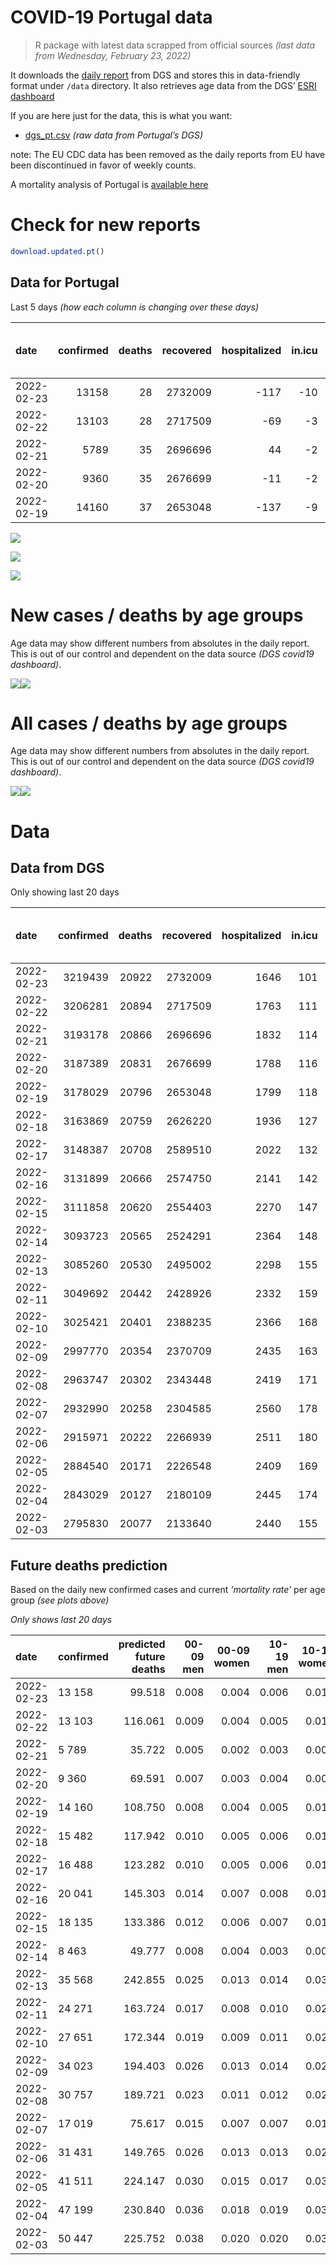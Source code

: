 COVID-19 Portugal data
================

> R package with latest data scrapped from official sources *(last data
> from Wednesday, February 23, 2022)*

It downloads the [daily
report](https://covid19.min-saude.pt/relatorio-de-situacao/) from DGS
and stores this in data-friendly format under `/data` directory. It also
retrieves age data from the DGS’ [ESRI
dashboard](https://covid19.min-saude.pt/ponto-de-situacao-atual-em-portugal/)

If you are here just for the data, this is what you want:

-   [dgs\_pt.csv](raw/master/data/dgs_pt.csv) *(raw data from Portugal’s
    DGS)*

note: The EU CDC data has been removed as the daily reports from EU have
been discontinued in favor of weekly counts.

A mortality analysis of Portugal is [available
here](https://averissimo.github.io/covid19-analysis/mortality.html)

# Check for new reports

``` r
download.updated.pt()
```

## Data for Portugal

Last 5 days *(how each column is changing over these days)*

| date       | confirmed | deaths | recovered | hospitalized | in.icu | first vaccine | second vaccine | confirmed m 00-09 | confirmed w 00-09 | confirmed m 10-19 | confirmed w 10-19 | confirmed m 20-29 | confirmed w 20-29 | confirmed m 30-39 | confirmed w 30-39 | confirmed m 40-49 | confirmed w 40-49 | confirmed m 50-59 | confirmed w 50-59 | confirmed m 60-69 | confirmed w 60-69 | confirmed m 70-79 | confirmed w 70-79 | confirmed m 80+ | confirmed w 80+ | death m 00-09 | death w 00-09 | death m 10-19 | death w 10-19 | death m 20-29 | death w 20-29 | death m 30-39 | death w 30-39 | death m 40-49 | death w 40-49 | death m 50-59 | death w 50-59 | death m 60-69 | death w 60-69 | death m 70-79 | death w 70-79 | death m 80+ | death w 80+ | contacts |
|:-----------|----------:|-------:|----------:|-------------:|-------:|--------------:|---------------:|------------------:|------------------:|------------------:|------------------:|------------------:|------------------:|------------------:|------------------:|------------------:|------------------:|------------------:|------------------:|------------------:|------------------:|------------------:|------------------:|----------------:|----------------:|--------------:|--------------:|--------------:|--------------:|--------------:|--------------:|--------------:|--------------:|--------------:|--------------:|--------------:|--------------:|--------------:|--------------:|--------------:|--------------:|------------:|------------:|---------:|
| 2022-02-23 |     13158 |     28 |   2732009 |         -117 |    -10 |            NA |             NA |               718 |               708 |              1230 |              1311 |               830 |              1101 |               735 |              1003 |               765 |              1145 |               564 |               784 |               397 |               531 |               323 |               382 |             224 |             394 |             0 |             0 |             0 |             0 |             0 |             0 |             0 |             0 |             0 |             0 |             1 |             0 |             1 |             2 |             3 |             0 |           6 |          15 |   -15570 |
| 2022-02-22 |     13103 |     28 |   2717509 |          -69 |     -3 |            NA |             NA |               758 |               653 |              1172 |              1207 |               725 |               888 |               701 |               953 |               781 |              1192 |               564 |               867 |               491 |               608 |               367 |               432 |             251 |             486 |             0 |             0 |             0 |             0 |             0 |             0 |             0 |             0 |             1 |             0 |             1 |             0 |             0 |             1 |             5 |             1 |           6 |          13 |   -15093 |
| 2022-02-21 |      5789 |     35 |   2696696 |           44 |     -2 |            NA |             NA |               424 |               345 |               549 |               521 |               329 |               427 |               368 |               460 |               385 |               514 |               243 |               372 |               179 |               225 |               119 |               116 |              88 |             123 |             0 |             0 |             0 |             0 |             0 |             0 |             0 |             0 |             2 |             0 |             1 |             1 |             1 |             3 |             3 |             2 |           9 |          13 |   -15040 |
| 2022-02-20 |      9360 |     35 |   2676699 |          -11 |     -2 |            NA |             NA |               567 |               559 |               828 |               842 |               540 |               703 |               528 |               738 |               626 |               898 |               370 |               565 |               266 |               387 |               230 |               272 |             162 |             264 |             0 |             0 |             0 |             0 |             0 |             0 |             0 |             0 |             0 |             0 |             0 |             0 |             3 |             2 |             7 |             3 |           9 |          11 |   -16149 |
| 2022-02-19 |     14160 |     37 |   2653048 |         -137 |     -9 |            NA |             NA |               726 |               716 |              1184 |              1314 |               886 |              1045 |               870 |              1127 |               975 |              1301 |               631 |               899 |               485 |               560 |               350 |               409 |             250 |             418 |             0 |             0 |             0 |             0 |             0 |             0 |             0 |             0 |             0 |             0 |             1 |             1 |             1 |             1 |             5 |             6 |          13 |           9 |   -12965 |

![](README_files/figure-gfm/totals-1.svg)<!-- -->

![](README_files/figure-gfm/differential-1.svg)<!-- -->

![](README_files/figure-gfm/differential_7days-1.svg)<!-- -->

# New cases / deaths by age groups

Age data may show different numbers from absolutes in the daily report.
This is out of our control and dependent on the data source *(DGS
covid19 dashboard)*.

![](README_files/figure-gfm/new_cases_deaths-1.svg)<!-- -->![](README_files/figure-gfm/new_cases_deaths-2.svg)<!-- -->

# All cases / deaths by age groups

Age data may show different numbers from absolutes in the daily report.
This is out of our control and dependent on the data source *(DGS
covid19 dashboard)*.

![](README_files/figure-gfm/total_cases_deaths-1.svg)<!-- -->![](README_files/figure-gfm/total_cases_deaths-2.svg)<!-- -->

# Data

## Data from DGS

Only showing last 20 days

| date       | confirmed | deaths | recovered | hospitalized | in.icu | confirmed m 00-09 | confirmed w 00-09 | confirmed m 10-19 | confirmed w 10-19 | confirmed m 20-29 | confirmed w 20-29 | confirmed m 30-39 | confirmed w 30-39 | confirmed m 40-49 | confirmed w 40-49 | confirmed m 50-59 | confirmed w 50-59 | confirmed m 60-69 | confirmed w 60-69 | confirmed m 70-79 | confirmed w 70-79 | confirmed m 80+ | confirmed w 80+ | death m 00-09 | death w 00-09 | death m 10-19 | death w 10-19 | death m 20-29 | death w 20-29 | death m 30-39 | death w 30-39 | death m 40-49 | death w 40-49 | death m 50-59 | death w 50-59 | death m 60-69 | death w 60-69 | death m 70-79 | death w 70-79 | death m 80+ | death w 80+ | first vaccine | second vaccine | contacts |
|:-----------|----------:|-------:|----------:|-------------:|-------:|------------------:|------------------:|------------------:|------------------:|------------------:|------------------:|------------------:|------------------:|------------------:|------------------:|------------------:|------------------:|------------------:|------------------:|------------------:|------------------:|----------------:|----------------:|--------------:|--------------:|--------------:|--------------:|--------------:|--------------:|--------------:|--------------:|--------------:|--------------:|--------------:|--------------:|--------------:|--------------:|--------------:|--------------:|------------:|------------:|--------------:|---------------:|---------:|
| 2022-02-23 |   3219439 |  20922 |   2732009 |         1646 |    101 |            171366 |            163603 |            217439 |            216043 |            237599 |            256316 |            232667 |            276356 |            248731 |            310335 |            172416 |            211436 |            109556 |            125690 |             65452 |             74557 |           44240 |           82773 |             2 |             1 |             1 |             2 |            11 |             8 |            33 |            22 |           137 |            85 |           435 |           187 |          1320 |           601 |          2808 |          1716 |        6255 |        7298 |            NA |             NA |   459334 |
| 2022-02-22 |   3206281 |  20894 |   2717509 |         1763 |    111 |            170648 |            162895 |            216209 |            214732 |            236769 |            255215 |            231932 |            275353 |            247966 |            309190 |            171852 |            210652 |            109159 |            125159 |             65129 |             74175 |           44016 |           82379 |             2 |             1 |             1 |             2 |            11 |             8 |            33 |            22 |           137 |            85 |           434 |           187 |          1319 |           599 |          2805 |          1716 |        6249 |        7283 |            NA |             NA |   474904 |
| 2022-02-21 |   3193178 |  20866 |   2696696 |         1832 |    114 |            169890 |            162242 |            215037 |            213525 |            236044 |            254327 |            231231 |            274400 |            247185 |            307998 |            171288 |            209785 |            108668 |            124551 |             64762 |             73743 |           43765 |           81893 |             2 |             1 |             1 |             2 |            11 |             8 |            33 |            22 |           136 |            85 |           433 |           187 |          1319 |           598 |          2800 |          1715 |        6243 |        7270 |            NA |             NA |   489997 |
| 2022-02-20 |   3187389 |  20831 |   2676699 |         1788 |    116 |            169466 |            161897 |            214488 |            213004 |            235715 |            253900 |            230863 |            273940 |            246800 |            307484 |            171045 |            209413 |            108489 |            124326 |             64643 |             73627 |           43677 |           81770 |             2 |             1 |             1 |             2 |            11 |             8 |            33 |            22 |           134 |            85 |           432 |           186 |          1318 |           595 |          2797 |          1713 |        6234 |        7257 |            NA |             NA |   505037 |
| 2022-02-19 |   3178029 |  20796 |   2653048 |         1799 |    118 |            168899 |            161338 |            213660 |            212162 |            235175 |            253197 |            230335 |            273202 |            246174 |            306586 |            170675 |            208848 |            108223 |            123939 |             64413 |             73355 |           43515 |           81506 |             2 |             1 |             1 |             2 |            11 |             8 |            33 |            22 |           134 |            85 |           432 |           186 |          1315 |           593 |          2790 |          1710 |        6225 |        7246 |            NA |             NA |   521186 |
| 2022-02-18 |   3163869 |  20759 |   2626220 |         1936 |    127 |            168173 |            160622 |            212476 |            210848 |            234289 |            252152 |            229465 |            272075 |            245199 |            305285 |            170044 |            207949 |            107738 |            123379 |             64063 |             72946 |           43265 |           81088 |             2 |             1 |             1 |             2 |            11 |             8 |            33 |            22 |           134 |            85 |           431 |           185 |          1314 |           592 |          2785 |          1704 |        6212 |        7237 |            NA |             NA |   534151 |
| 2022-02-17 |   3148387 |  20708 |   2589510 |         2022 |    132 |            167337 |            159831 |            211125 |            209413 |            233248 |            250871 |            228521 |            270814 |            244273 |            303828 |            169435 |            207059 |            107216 |            122769 |             63713 |             72525 |           42996 |           80607 |             2 |             1 |             1 |             2 |            11 |             8 |            33 |            22 |           133 |            85 |           430 |           185 |          1310 |           592 |          2775 |          1700 |        6197 |        7221 |            NA |             NA |   545242 |
| 2022-02-16 |   3131899 |  20666 |   2574750 |         2141 |    142 |            166450 |            158957 |            209715 |            207911 |            232137 |            249393 |            227535 |            269462 |            243241 |            302363 |            168737 |            206117 |            106691 |            122144 |             63355 |             72091 |           42722 |           80086 |             2 |             1 |             1 |             2 |            11 |             8 |            33 |            22 |           132 |            85 |           427 |           185 |          1308 |           591 |          2770 |          1697 |        6182 |        7209 |            NA |             NA |   561116 |
| 2022-02-15 |   3111858 |  20620 |   2554403 |         2270 |    147 |            165229 |            157821 |            207931 |            206105 |            230767 |            247817 |            226325 |            267819 |            241967 |            300511 |            167948 |            204983 |            106141 |            121386 |             62936 |             71543 |           42414 |           79448 |             2 |             1 |             1 |             2 |            11 |             8 |            33 |            22 |           130 |            85 |           426 |           184 |          1307 |           590 |          2769 |          1691 |        6167 |        7191 |            NA |             NA |   574788 |
| 2022-02-14 |   3093723 |  20565 |   2524291 |         2364 |    148 |            164219 |            156762 |            206431 |            204606 |            229702 |            246492 |            225183 |            266372 |            240786 |            298757 |            167198 |            203833 |            105483 |            120607 |             62456 |             71014 |           42133 |           78940 |             2 |             1 |             1 |             2 |            11 |             8 |            33 |            22 |           130 |            85 |           425 |           184 |          1302 |           586 |          2764 |          1686 |        6151 |        7172 |            NA |             NA |   589289 |
| 2022-02-13 |   3085260 |  20530 |   2495002 |         2298 |    155 |            163563 |            156144 |            205698 |            203923 |            229196 |            245868 |            224640 |            265681 |            240172 |            297929 |            166852 |            203376 |            105253 |            120315 |             62308 |             70831 |           42018 |           78750 |             2 |             1 |             1 |             2 |            10 |             8 |            32 |            22 |           130 |            85 |           423 |           183 |          1302 |           584 |          2761 |          1683 |        6136 |        7165 |            NA |             NA |   602483 |
| 2022-02-11 |   3049692 |  20442 |   2428926 |         2332 |    159 |            161421 |            153993 |            202680 |            200711 |            226931 |            243091 |            222388 |            262663 |            237846 |            294593 |            165382 |            201366 |            104223 |            118982 |             61509 |             69909 |           41479 |           77799 |             2 |             1 |             1 |             2 |            10 |             8 |            32 |            22 |           129 |            84 |           423 |           183 |          1296 |           580 |          2750 |          1677 |        6112 |        7130 |            NA |             NA |   628109 |
| 2022-02-10 |   3025421 |  20401 |   2388235 |         2366 |    168 |            160003 |            152725 |            200568 |            198587 |            225310 |            241194 |            220650 |            260512 |            236261 |            292292 |            164415 |            200057 |            103532 |            118078 |             60967 |             69303 |           41143 |           77111 |             2 |             1 |             1 |             2 |            10 |             8 |            32 |            22 |           129 |            84 |           422 |           182 |          1294 |           579 |          2742 |          1675 |        6097 |        7119 |            NA |             NA |   638788 |
| 2022-02-09 |   2997770 |  20354 |   2370709 |         2435 |    163 |            158404 |            151207 |            198191 |            196052 |            223445 |            238898 |            218735 |            258135 |            234317 |            289729 |            163335 |            198574 |            102749 |            117053 |             60359 |             68684 |           40790 |           76416 |             2 |             1 |             1 |             2 |            10 |             8 |            32 |            22 |           128 |            84 |           422 |           181 |          1293 |           576 |          2738 |          1671 |        6080 |        7103 |            NA |             NA |   646368 |
| 2022-02-08 |   2963747 |  20302 |   2343448 |         2419 |    171 |            156168 |            149148 |            195208 |            193043 |            221247 |            236176 |            216324 |            255109 |            231979 |            286532 |            162002 |            196744 |            101849 |            115883 |             59732 |             67888 |           40381 |           75657 |             2 |             1 |             1 |             2 |            10 |             8 |            32 |            22 |           127 |            84 |           420 |           181 |          1289 |           576 |          2737 |          1665 |        6062 |        7083 |            NA |             NA |   655520 |
| 2022-02-07 |   2932990 |  20258 |   2304585 |         2560 |    178 |            154182 |            147287 |            192606 |            190423 |            219515 |            233951 |            214358 |            252363 |            229776 |            283487 |            160745 |            194978 |            100929 |            114633 |             59038 |             67111 |           39959 |           75001 |             2 |             1 |             1 |             2 |            10 |             8 |            32 |            22 |           127 |            84 |           420 |           181 |          1285 |           574 |          2731 |          1662 |        6044 |        7072 |            NA |             NA |   665534 |
| 2022-02-06 |   2915971 |  20222 |   2266939 |         2511 |    180 |            152863 |            146066 |            191057 |            188983 |            218508 |            232724 |            213173 |            250783 |            228488 |            281765 |            160072 |            194087 |            100528 |            114107 |             58795 |             66818 |           39788 |           74742 |             2 |             1 |             1 |             2 |            10 |             8 |            32 |            22 |           127 |            84 |           419 |           181 |          1281 |           572 |          2728 |          1659 |        6032 |        7061 |            NA |             NA |   664442 |
| 2022-02-05 |   2884540 |  20171 |   2226548 |         2409 |    169 |            150638 |            143978 |            188207 |            186165 |            216556 |            230350 |            210867 |            247909 |            226131 |            278686 |            158849 |            192513 |             99782 |            113158 |             58264 |             66199 |           39478 |           74198 |             2 |             1 |             1 |             2 |            10 |             8 |            32 |            22 |           125 |            83 |           419 |           180 |          1279 |           571 |          2720 |          1653 |        6025 |        7038 |            NA |             NA |   665706 |
| 2022-02-04 |   2843029 |  20127 |   2180109 |         2445 |    174 |            148026 |            141461 |            184572 |            182564 |            213778 |            227277 |            207879 |            244102 |            223037 |            274544 |            157201 |            190289 |             98697 |            111792 |             57481 |             65373 |           38993 |           73366 |             2 |             1 |             1 |             2 |            10 |             8 |            32 |            22 |           123 |            83 |           417 |           180 |          1278 |           571 |          2713 |          1648 |        6018 |        7018 |            NA |             NA |   660347 |
| 2022-02-03 |   2795830 |  20077 |   2133640 |         2440 |    155 |            144948 |            138466 |            180540 |            178615 |            210641 |            223655 |            204353 |            239648 |            219382 |            269803 |            155401 |            187898 |             97524 |            110304 |             56700 |             64365 |           38524 |           72511 |             2 |             1 |             1 |             2 |            10 |             8 |            32 |            22 |           123 |            82 |           415 |           179 |          1275 |           568 |          2706 |          1646 |        6004 |        7001 |            NA |             NA |   653062 |

## Future deaths prediction

Based on the daily new confirmed cases and current *‘mortality rate’*
per age group *(see plots above)*

*Only shows last 20 days*

| date       | confirmed | predicted future deaths | 00-09 men | 00-09 women | 10-19 men | 10-19 women | 20-29 men | 20-29 women | 30-39 men | 30-39 women | 40-49 men | 40-49 women | 50-59 men | 50-59 women | 60-69 men | 60-69 women | 70-79 men | 70-79 women | 80+ men | 80+ women |
|:-----------|:----------|------------------------:|----------:|------------:|----------:|------------:|----------:|------------:|----------:|------------:|----------:|------------:|----------:|------------:|----------:|------------:|----------:|------------:|--------:|----------:|
| 2022-02-23 | 13 158    |                  99.518 |     0.008 |       0.004 |     0.006 |       0.012 |     0.038 |       0.034 |     0.104 |       0.080 |     0.421 |       0.314 |     1.423 |       0.693 |     4.783 |       2.539 |    13.857 |       8.792 |  31.671 |    34.739 |
| 2022-02-22 | 13 103    |                 116.061 |     0.009 |       0.004 |     0.005 |       0.011 |     0.034 |       0.028 |     0.099 |       0.076 |     0.430 |       0.326 |     1.423 |       0.767 |     5.916 |       2.907 |    15.745 |       9.943 |  35.488 |    42.850 |
| 2022-02-21 | 5 789     |                  35.722 |     0.005 |       0.002 |     0.003 |       0.005 |     0.015 |       0.013 |     0.052 |       0.037 |     0.212 |       0.141 |     0.613 |       0.329 |     2.157 |       1.076 |     5.105 |       2.670 |  12.442 |    10.845 |
| 2022-02-20 | 9 360     |                  69.591 |     0.007 |       0.003 |     0.004 |       0.008 |     0.025 |       0.022 |     0.075 |       0.059 |     0.345 |       0.246 |     0.933 |       0.500 |     3.205 |       1.850 |     9.867 |       6.260 |  22.905 |    23.277 |
| 2022-02-19 | 14 160    |                 108.750 |     0.008 |       0.004 |     0.005 |       0.012 |     0.041 |       0.033 |     0.123 |       0.090 |     0.537 |       0.356 |     1.592 |       0.795 |     5.844 |       2.678 |    15.016 |       9.414 |  35.347 |    36.855 |
| 2022-02-18 | 15 482    |                 117.942 |     0.010 |       0.005 |     0.006 |       0.013 |     0.048 |       0.040 |     0.134 |       0.100 |     0.510 |       0.399 |     1.536 |       0.787 |     6.289 |       2.917 |    15.016 |       9.690 |  38.033 |    42.409 |
| 2022-02-17 | 16 488    |                 123.282 |     0.010 |       0.005 |     0.006 |       0.014 |     0.051 |       0.046 |     0.140 |       0.108 |     0.568 |       0.401 |     1.761 |       0.833 |     6.326 |       2.989 |    15.359 |       9.989 |  38.740 |    45.936 |
| 2022-02-16 | 20 041    |                 145.303 |     0.014 |       0.007 |     0.008 |       0.017 |     0.063 |       0.049 |     0.172 |       0.131 |     0.702 |       0.507 |     1.991 |       1.003 |     6.627 |       3.624 |    17.976 |      12.613 |  43.547 |    56.252 |
| 2022-02-15 | 18 135    |                 133.386 |     0.012 |       0.006 |     0.007 |       0.014 |     0.049 |       0.041 |     0.162 |       0.115 |     0.650 |       0.480 |     1.892 |       1.017 |     7.928 |       3.725 |    20.593 |      12.175 |  39.730 |    44.790 |
| 2022-02-14 | 8 463     |                  49.777 |     0.008 |       0.004 |     0.003 |       0.006 |     0.023 |       0.019 |     0.077 |       0.055 |     0.338 |       0.227 |     0.873 |       0.404 |     2.771 |       1.396 |     6.349 |       4.212 |  16.260 |    16.752 |
| 2022-02-13 | 35 568    |                 242.855 |     0.025 |       0.013 |     0.014 |       0.030 |     0.105 |       0.087 |     0.319 |       0.240 |     1.281 |       0.914 |     3.709 |       1.778 |    12.410 |       6.374 |    34.278 |      21.221 |  76.208 |    83.849 |
| 2022-02-11 | 24 271    |                 163.724 |     0.017 |       0.008 |     0.010 |       0.020 |     0.075 |       0.059 |     0.247 |       0.171 |     0.873 |       0.630 |     2.440 |       1.158 |     8.326 |       4.323 |    23.253 |      13.948 |  47.506 |    60.660 |
| 2022-02-10 | 27 651    |                 172.344 |     0.019 |       0.009 |     0.011 |       0.023 |     0.086 |       0.072 |     0.272 |       0.189 |     1.071 |       0.702 |     2.725 |       1.312 |     9.434 |       4.901 |    26.084 |      14.247 |  49.910 |    61.277 |
| 2022-02-09 | 34 023    |                 194.403 |     0.026 |       0.013 |     0.014 |       0.028 |     0.102 |       0.085 |     0.342 |       0.241 |     1.288 |       0.876 |     3.363 |       1.619 |    10.844 |       5.594 |    26.899 |      18.321 |  57.828 |    66.920 |
| 2022-02-08 | 30 757    |                 189.721 |     0.023 |       0.011 |     0.012 |       0.024 |     0.080 |       0.069 |     0.279 |       0.219 |     1.213 |       0.834 |     3.171 |       1.562 |    11.085 |       5.977 |    29.774 |      17.883 |  59.666 |    57.839 |
| 2022-02-07 | 17 019    |                  75.617 |     0.015 |       0.007 |     0.007 |       0.013 |     0.047 |       0.038 |     0.168 |       0.126 |     0.709 |       0.472 |     1.698 |       0.788 |     4.832 |       2.515 |    10.425 |       6.744 |  24.177 |    22.836 |
| 2022-02-06 | 31 431    |                 149.765 |     0.026 |       0.013 |     0.013 |       0.026 |     0.090 |       0.074 |     0.327 |       0.229 |     1.298 |       0.843 |     3.086 |       1.392 |     8.988 |       4.538 |    22.781 |      14.247 |  43.830 |    47.964 |
| 2022-02-05 | 41 511    |                 224.147 |     0.030 |       0.015 |     0.017 |       0.033 |     0.129 |       0.096 |     0.424 |       0.303 |     1.704 |       1.134 |     4.158 |       1.967 |    13.073 |       6.532 |    33.592 |      19.011 |  68.573 |    73.356 |
| 2022-02-04 | 47 199    |                 230.840 |     0.036 |       0.018 |     0.019 |       0.037 |     0.145 |       0.113 |     0.500 |       0.355 |     2.013 |       1.299 |     4.541 |       2.115 |    14.133 |       7.115 |    33.506 |      23.200 |  66.311 |    75.384 |
| 2022-02-03 | 50 447    |                 225.752 |     0.038 |       0.020 |     0.020 |       0.039 |     0.151 |       0.121 |     0.544 |       0.388 |     2.267 |       1.427 |     4.738 |       2.221 |    14.229 |       7.531 |    35.909 |      21.014 |  63.766 |    71.329 |
